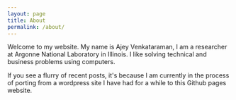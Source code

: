 ```yaml
---
layout: page
title: About
permalink: /about/
---
```


Welcome to my website. My name is Ajey Venkataraman, I am a researcher at Argonne National Laboratory in Illinois. I like solving technical and business problems using computers.

If you see a flurry of recent posts, it's because I am currently in the process of porting from a wordpress site I have had for a while to this Github pages website. 
